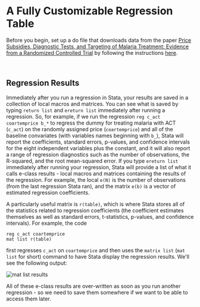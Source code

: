 # A Fully Customizable Regression Table

Before you begin, set up a do file that 
downloads data from the paper 
[Price Subsidies, Diagnostic Tests, and Targeting of Malaria Treatment: Evidence from a Randomized Controlled Trial](https://www.aeaweb.org/articles?id=10.1257/aer.20130267) by following the instructions [here](https://pjakiela.github.io/stata/making-tables.html).

<br>

## Regression Results

Immediately after you run a regression in Stata, your results are saved in 
a collection of local macros and matrices.  You can see what is saved 
by typing `return list` and `ereturn list` immediately after running a regression.  So, 
for example, if we run the regression 
```reg c_act coartemprice b_*```
to regress the dummy for treating malaria with ACT (`c_act`) on the randomly assigned price (`coartemprice`) and 
all of the baseline convariates (with variables names beginning with `b_`), Stata will report the coefficients, 
standard errors, p-values, and confidence intervals for the eight independent variables plus the constant, and it 
will also report a range of regression diagnostics such as the number of observations, the R-squared, and the 
root mean-squared error.  If you type 
```ereturn list```
immediately after running your regression, Stata will provide a list of what it calls e-class results - local macros 
and matrices containing the results of the regression.  For example, the local `e(N)` is the number of observations 
(from the last regression Stata ran), and the matrix `e(b)` is a vector of estimated regression coefficients.  

A particularly useful matrix is `r(table)`, which is where Stata stores all of the statistics related to regression coefficients (the 
coefficient estimates themselves as well as standard errors, t-statistics, p-values, and confidence intervals).  For example, 
the code 
```
reg c_act coartemprice
mat list r(table)
```
first regresses `c_act` on `coartemprice` and then uses the `matrix list` (`mat list` for short) command to have Stata display 
the regression results.  We'll see the following output:

![mat list results](mat-list-rtable.png)

All of these e-class results are over-written as soon as you run another regression - so we need to save them somewhere if we want 
to be able to access them later.

<br>
